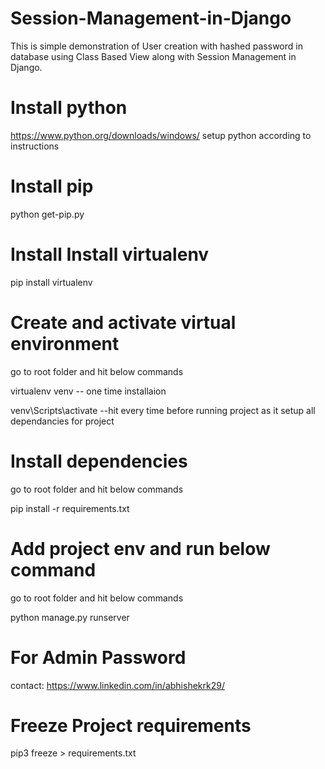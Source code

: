 # Session-Management-in-Django
This is simple demonstration of User creation with hashed password in database using Class Based View along with Session Management in Django.

# Install python

https://www.python.org/downloads/windows/
setup python according to instructions

# Install pip
python get-pip.py

# Install Install virtualenv
pip install virtualenv

# Create and activate virtual environment
go to root folder and hit below commands

virtualenv venv -- one time installaion

venv\Scripts\activate --hit every time before running project as it setup all dependancies for project

# Install dependencies 
go to root folder and hit below commands

pip install -r requirements.txt 

# Add project env and run below command
go to root folder and hit below commands

python manage.py runserver

# For Admin Password
contact: https://www.linkedin.com/in/abhishekrk29/

# Freeze Project requirements

pip3 freeze > requirements.txt

